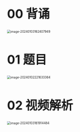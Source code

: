 # 00 背诵

<img src="https://cvp.oss-cn-shanghai.aliyuncs.com/picgo/202401031624999.png" alt="image-20240103162407949" style="zoom:50%;" />



# 01 题目

<img src="C:\Users\51532\AppData\Roaming\Typora\typora-user-images\image-20240102221633364.png" alt="image-20240102221633364" style="zoom:50%;" />



# 02 视频解析

<img src="https://cvp.oss-cn-shanghai.aliyuncs.com/picgo/202401031619599.png" alt="image-20240103161914484" style="zoom:50%;" />







